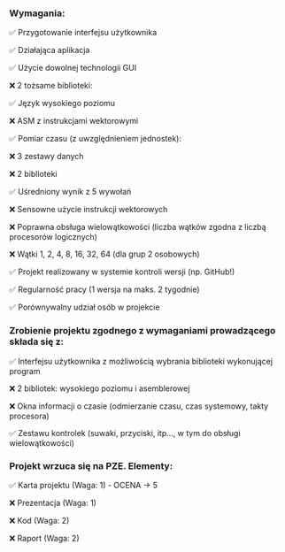 ### Wymagania: 

✅ Przygotowanie interfejsu użytkownika

✅ Działająca aplikacja

✅ Użycie dowolnej technologii GUI

❌ 2 tożsame biblioteki:

✅ Język wysokiego poziomu

❌ ASM z instrukcjami wektorowymi

✅ Pomiar czasu (z uwzględnieniem jednostek):

❌ 3 zestawy danych

❌ 2 biblioteki

✅ Uśredniony wynik z 5 wywołań

❌ Sensowne użycie instrukcji wektorowych

❌ Poprawna obsługa wielowątkowości (liczba wątków zgodna z liczbą procesorów logicznych)

❌ Wątki 1, 2, 4, 8, 16, 32, 64 (dla grup 2 osobowych)

✅ Projekt realizowany w systemie kontroli wersji (np. GitHub!)

✅ Regularność pracy (1 wersja na maks. 2 tygodnie)

✅ Porównywalny udział osób w projekcie

### Zrobienie projektu zgodnego z wymaganiami prowadzącego składa się z:

✅ Interfejsu użytkownika z możliwością wybrania biblioteki wykonującej program

❌ 2 bibliotek: wysokiego poziomu i asemblerowej

❌ Okna informacji o czasie (odmierzanie czasu, czas systemowy, takty procesora)

✅ Zestawu kontrolek (suwaki, przyciski, itp..., w tym do obsługi wielowątkowości)

### Projekt wrzuca się na PZE. Elementy:

✅ Karta projektu (Waga: 1) - OCENA -> 5

❌ Prezentacja (Waga: 1)

❌ Kod (Waga: 2)

❌ Raport (Waga: 2)
